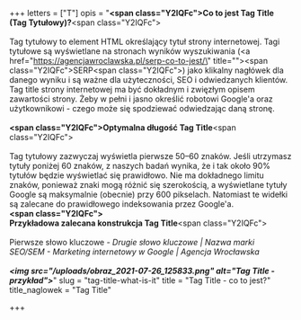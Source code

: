 +++
letters = ["T"]
opis = "<strong><span class=\"Y2IQFc\">Co to jest Tag Title (Tag Tytułowy)?</span></strong><span class=\"Y2IQFc\"><br><br>Tag tytułowy to element HTML określający tytuł strony internetowej. Tagi tytułowe są wyświetlane na stronach wyników wyszukiwania (</span><a href=\"https://agencjawroclawska.pl/serp-co-to-jest/\" title=\"\"><span class=\"Y2IQFc\">SERP</span></a><span class=\"Y2IQFc\">) jako klikalny nagłówek dla danego wyniku i są ważne dla użyteczności, SEO i odwiedzanych klientów. Tag title strony internetowej ma być dokładnym i zwięzłym opisem zawartości strony. Żeby w pełni i jasno określić robotowi Google'a oraz użytkownikowi - czego może się spodziewać odwiedzając daną stronę. <br><br></span><strong><span class=\"Y2IQFc\">Optymalna długość Tag Title</span></strong><span class=\"Y2IQFc\"> <br><br>Tag tytułowy zazwyczaj wyświetla pierwsze 50–60 znaków. Jeśli utrzymasz tytuły poniżej 60 znaków, z naszych badań wynika, że i tak ​​około 90% tytułów będzie wyświetlać się prawidłowo. Nie ma dokładnego limitu znaków, ponieważ znaki mogą różnić się szerokością, a wyświetlane tytuły Google są maksymalnie (obecnie) przy 600 pikselach. Natomiast te widełki są zalecane do prawidłowego indeksowania przez Google'a.<br></span><strong><span class=\"Y2IQFc\"><br>Przykładowa zalecana konstrukcja Tag Title</span></strong><span class=\"Y2IQFc\"><br><br></span>Pierwsze słowo kluczowe<em> - Drugie słowo kluczowe | Nazwa marki<br>SEO/SEM - Marketing internetowy w Google | Agencja Wrocławska</em><strong><em><br><br><img src=\"/uploads/obraz_2021-07-26_125833.png\" alt=\"Tag Title - przykład\"></em></strong>"
slug = "tag-title-what-is-it"
title = "Tag Title - co to jest?"
title_naglowek = "Tag Title"

+++
